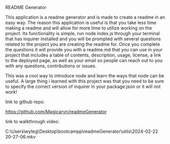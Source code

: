 README Generator

This application is a readme generator and is made to create a readme in an easy way. The reason this application is useful is that you take less time making a readme and will allow for more time to utilize working on the project. Its functionality is simple, run node index.js through your terminal that has inquirer installed and you will be prompted with several questions related to the project you are creating the readme for. Once you complete the questions it will provide you with a readme.md that you can use in your project that includes a table of contents, description, usage, license, a link to the deployed page, as well as your email so people can reach out to you with any questions, contributions or issues.

This was a cool way to introduce node and learn the ways that node can be useful. A large thing i learned with this project was that you need to be sure to specify the correct version of inquirer in your package.json or it will not work!

link to github repo:

https://github.com/Magicaryn/readmeGenerator

link to walkthrough video:

C:\Users\wyteg\Desktop\bootcampp\readmeGenerator\utils\2024-02-22 20-27-06.mkv
